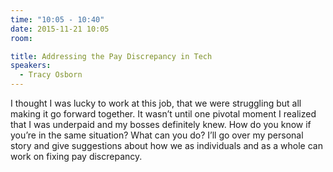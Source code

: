 ```yaml
---
time: "10:05 - 10:40"
date: 2015-11-21 10:05
room:

title: Addressing the Pay Discrepancy in Tech
speakers: 
  - Tracy Osborn
---
```


I thought I was lucky to work at this job, that we were struggling but all making it go forward together. It wasn’t until one pivotal moment I realized that I was underpaid and my bosses definitely knew. How do you know if you’re in the same situation? What can you do? I’ll go over my personal story and give suggestions about how we as individuals and as a whole can work on fixing pay discrepancy.